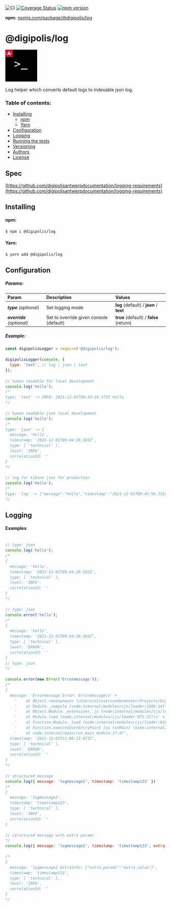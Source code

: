 
![CI](https://github.com/digipolisantwerp/log_module_nodejs/actions/workflows/ci.yml/badge.svg)
[![Coverage Status](https://coveralls.io/repos/github/digipolisantwerp/log_module_nodejs/badge.svg?branch=main)](https://coveralls.io/github/digipolisantwerp/log_module_nodejs?branch=main)
[![npm version](https://badge.fury.io/js/@digipolis%2Flog.svg)](https://badge.fury.io/js/%40digipolis%2Flog)

**npm:** [npmjs.com/package/@digipolis/log](https://www.npmjs.com/package/@digipolis/log)
# @digipolis/log
<img src="assets/log.svg" alt="log" width="100"/>

Log helper which converts default logs to indexable json log.


### Table of contents:

<!--ts-->
   * [Installing](#installing)
      * [npm](#npm)
      * [Yarn](#yarn)
   * [Configuration](#configuration)
   * [Logging](#logging)
   * [Running the tests](#running-the-tests)
   * [Versioning](#versioning)
   * [Authors](#authors)
   * [License](#license)
<!--te-->

## Spec
[https://github.com/digipolisantwerpdocumentation/logging-requirements](https://github.com/digipolisantwerpdocumentation/logging-requirements)
## Installing

#### npm:
```sh
$ npm i @digipolis/log
```

#### Yarn:
```sh
$ yarn add @digipolis/log
```

## Configuration

##### Params:
| Param                       | Description                                | Values                                    |
| :---                        | :---                                       | :---                                      |
| ***type*** *(optional)*     | Set logging mode                           | **log** (default) / **json** / **text**   |
| ***override*** *(optional)* | Set to override given console (default)    | **true** (default) / **false** (return)   |

##### Example:
```javascript
const digipolisLogger = require('@digipolis/log');

digipolisLogger(console, {
  type: 'text', // log | json | text
});

// human readable for local development
console.log('hello');
/*
type: 'text' -> INFO: 2021-12-01T09:43:19.173Z hello
*/

// human readable json local development
console.log('hello');
/*
type: 'json' -> {
  message: 'hello',
  timestamp: '2021-12-01T09:44:20.565Z',
  type: [ 'technical' ],
  level: 'INFO',
  correlationId: ''
}
*/

// log for kibana json for production
console.log('hello');
/*
type: 'log' -> {"message":"hello","timestamp":"2021-12-01T09:45:56.515Z","type":["technical"],"level":"INFO","correlationId":""}
*/

```

## Logging

#### Examples
```javascript

// type: json
console.log('hello');
/*
{
  message: 'hello',
  timestamp: '2021-12-01T09:44:20.565Z',
  type: [ 'technical' ],
  level: 'INFO',
  correlationId: ''
}
*/

// type: json
console.error('hello');
/*
{
  message: 'hello',
  timestamp: '2021-12-01T09:44:20.565Z',
  type: [ 'technical' ],
  level: 'ERROR',
  correlationId: ''
}
// type: json
*/

console.error(new Error('Errormessage'));
/*
{
  message: 'Errormessage Error: Errormessage\n' +
    '    at Object.<anonymous> (/Users/oliviervandenmooter/Projects/Digipolis/diglog/example/index.js:17:13)\n' +
    '    at Module._compile (node:internal/modules/cjs/loader:1095:14)\n' +
    '    at Object.Module._extensions..js (node:internal/modules/cjs/loader:1124:10)\n' +
    '    at Module.load (node:internal/modules/cjs/loader:975:32)\n' +
    '    at Function.Module._load (node:internal/modules/cjs/loader:816:12)\n' +
    '    at Function.executeUserEntryPoint [as runMain] (node:internal/modules/run_main:79:12)\n' +
    '    at node:internal/main/run_main_module:17:47',
  timestamp: '2021-12-01T11:00:13.073Z',
  type: [ 'technical' ],
  level: 'ERROR',
  correlationId: ''
}
*/

// structured message
console.log({ message: 'logmessage2', timestamp: 'timestamp123' })
/*
{
  message: 'logmessage2',
  timestamp: 'timestamp123',
  type: [ 'technical' ],
  level: 'INFO',
  correlationId: ''
}

// structured message with extra params
*/
console.log({ message: 'logmessage2', timestamp: 'timestamp123', extra_param1: "extra_value" });

/*
{
  message: 'logmessage2 Extrainfo: {"extra_param1":"extra_value"}',
  timestamp: 'timestamp123',
  type: [ 'technical' ],
  level: 'INFO',
  correlationId: ''
}
*/
```

